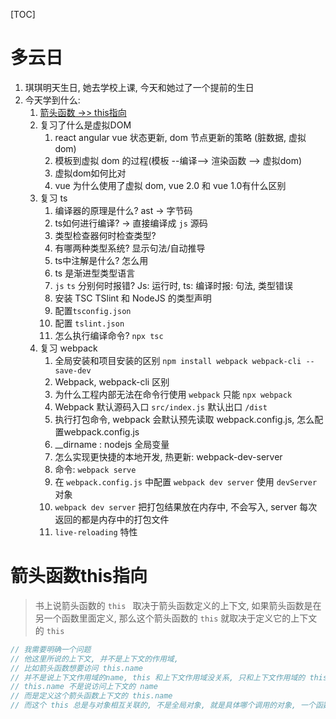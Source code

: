 

[TOC]

# 多云日

1. 琪琪明天生日, 她去学校上课, 今天和她过了一个提前的生日
2. 今天学到什么:
   1. [箭头函数 ->> this指向](#箭头函数this指向)
   2. 复习了什么是虚拟DOM
      1. react angular vue 状态更新, dom 节点更新的策略 (脏数据, 虚拟dom)
      2. 模板到虚拟 dom 的过程(模板 --编译--> 渲染函数 --> 虚拟dom)
      3. 虚拟dom如何比对
      4. vue 为什么使用了虚拟 dom, vue 2.0 和 vue 1.0有什么区别
   3. 复习 ts
      1. 编译器的原理是什么? ast -> 字节码
      2. ts如何进行编译? -> 直接编译成 `js`  源码
      3. 类型检查器何时检查类型?
      4. 有哪两种类型系统? 显示句法/自动推导
      5. ts中注解是什么? 怎么用
      6. ts 是渐进型类型语言
      7. `js` `ts` 分别何时报错? Js: 运行时, ts: 编译时报: 句法, 类型错误
      8. 安装 TSC TSlint 和 NodeJS 的类型声明
      9. 配置`tsconfig.json`
      10. 配置 `tslint.json`
      11. 怎么执行编译命令? `npx tsc`
   4. 复习 webpack
      1. 全局安装和项目安装的区别 `npm install webpack webpack-cli --save-dev`
      2. Webpack, webpack-cli 区别
      3. 为什么工程内部无法在命令行使用 `webpack` 只能 `npx webpack`
      4. Webpack 默认源码入口 `src/index.js` 默认出口 `/dist`
      5. 执行打包命令, webpack 会默认预先读取 webpack.config.js, 怎么配置webpack.config.js
      6. __dirname : nodejs 全局变量
      7. 怎么实现更快捷的本地开发, 热更新: webpack-dev-server
      8. 命令: `webpack serve`
      9. 在 `webpack.config.js` 中配置 `webpack dev server` 使用 `devServer` 对象
      10. `webpack dev server` 把打包结果放在内存中, 不会写入, server 每次返回的都是内存中的打包文件
      11. `live-reloading` 特性




# 箭头函数this指向

> 书上说箭头函数的 `this ` 取决于箭头函数定义的上下文, 如果箭头函数是在另一个函数里面定义, 那么这个箭头函数的 `this` 就取决于定义它的上下文的 `this` 

```js
// 我需要明确一个问题
// 他这里所说的上下文, 并不是上下文的作用域, 
// 比如箭头函数想要访问 this.name
// 并不是说上下文作用域的name, this 和上下文作用域没关系, 只和上下文作用域的 this 有关
// this.name 不是说访问上下文的 name
// 而是定义这个箭头函数上下文的 this.name
// 而这个 this 总是与对象相互关联的, 不是全局对象, 就是具体哪个调用的对象, 一个函数的执行, 总有一个对象在调用, 要么全局, 要么其他...
```

